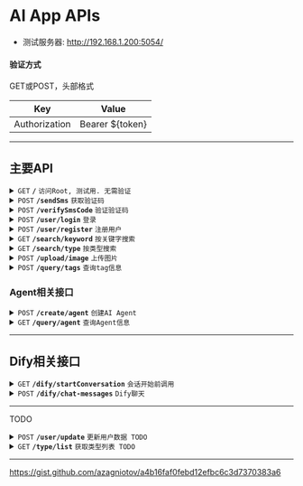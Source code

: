 # AI App APIs

- 测试服务器: http://192.168.1.200:5054/

#### 验证方式

GET或POST，头部格式

| Key              |  Value             |
|------------------|--------------------|
| Authorization    |  Bearer ${token}   |

------------------------------------------------------------------------------------------

## 主要API

<details>
	<summary><code>GET</code> <code><b>/</b></code> <code>访问Root, 测试用. 无需验证</code></summary>

##### Parameters

> None

##### Responses

> | Code        | Content-Type                      | Response                           |
> |-------------|-----------------------------------|------------------------------------|
> | `200`       | `text/plain;charset=UTF-8`        | OK								 |

##### Example cURL

> ```
> curl -X GET -H 'Content-Type: application/json' 'http://192.168.1.200:5054/'
> ```

</details>

<details>
	<summary><code>POST</code> <code><b>/sendSms</b></code> <code>获取验证码</code></summary>

##### Parameters

> | Key              | Type     | Data type      | Description                         |
> |------------------|----------|----------------|-------------------------------------|
> | phoneNumber      | required | long           | 手机号                               |

##### Responses

> | Code        | Content-Type                      | Response                           |
> |-------------|-----------------------------------|------------------------------------|
> | `200`       | `application/json`                | OK                                 |
> | `400`       | `text/plain;charset=UTF-8`        | BadRequest                         |

</details>

<details>
	<summary><code>POST</code> <code><b>/verifySmsCode</b></code> <code>验证验证码</code></summary>

##### Parameters

> | Key              | Type     | Data type      | Description                         |
> |------------------|----------|----------------|-------------------------------------|
> | phoneNumber      | required | long           | 手机号                               |
> | verifyCode       | required | int            | 验证码                               |

##### Responses

> | Code        | Content-Type                      | Response                           |
> |-------------|-----------------------------------|------------------------------------|
> | `200`       | `application/json`                | OK (返回JSON)                       |
> | `401`       | `text/plain;charset=UTF-8`        | 验证码无效                          |
> | `400`       | `text/plain;charset=UTF-8`        | BadRequest                         |

##### JSON返回示例

```js
{
	"token": "eyJhbGciOiJIUzUxMiIsInR5cCI6IkpXVCJ9.eyJJZCI6IjRmNGZkYjE3LTFjMmUtNDg4OC04ZGYzLTg1ZjA5MTlmZDA0ZCIsImVtYWlsIjoiMTU5MDE0Mjk4MTYiLCJqdGkiOiIwMTcyODg5MC05ZmQ0LTQ4YjgtOTkzMi04NzAzZTg5MWJjZWEiLCJuYmYiOjE3MTUzOTQwNTMsImV4cCI6MTcxNTk5ODg1MywiaWF0IjoxNzE1Mzk0MDUzLCJpc3MiOiJodHRwczovL2pveWRpcGthbmppbGFsLmNvbS8iLCJhdWQiOiJodHRwczovL2pveWRpcGthbmppbGFsLmNvbS8ifQ.vSVHrVR4aQB5xEwutLglW0AXKNzSKcwu7dS2AiFQxMlVH9vCHvK6eL467yEpF2o0FwLKIaJsq6ic-dQsvONGPw"
}
```

</details>

<details>
	<summary><code>POST</code> <code><b>/user/login</b></code> <code>登录</code></summary>

##### Responses

> | Code        | Content-Type                      | Response                           |
> |-------------|-----------------------------------|------------------------------------|
> | `200`       | `application/json`                | OK (返回JSON) 		             			 |
> | `400`       | `text/plain;charset=UTF-8`        | BadRequest                         |
> | `401`       | `text/plain;charset=UTF-8`        | 验证失败                            |

##### JSON返回示例

```js
{
  "new_token": "eyJhbGciOiJIUzUxMiIsInR5cCI6IkpXVCJ9.eyJJZCI6IjYyOTU2MjAzLTA2YTItNGM2NS1iM2M2LTMwNTY2NjI2ZTYyNiIsInVpZCI6IjMiLCJqdGkiOiI2MmZlYWVhYS0zMTI0LTQ1NjAtYjVmMi03ZDYxZmYzNmJhMjMiLCJuYmYiOjE3MTU1OTcwOTMsImV4cCI6MTcxNjIwMTg5MywiaWF0IjoxNzE1NTk3MDkzLCJpc3MiOiJodHRwczovL2Rxc2R4LmNuLyIsImF1ZCI6Imh0dHBzOi8vZHFzZHguY24vIn0.95kL6gLjhPCLECZ7QgUQr5hHdfLkFHYY5yWZskt2ipjIZk2KFaELZdft2Nf_fLYBB82CffGR9pzMFDKFuXl-2g",
  "userInfo": {
    "id": 3,
    "name": "mingzi",
    "avatar": null,
    "diamonds": 0,
    "phoneNumber": 15901429816,
    "age": 113,
    "gender": 0,
    "interests": [
      1,
      2
    ],
    "profession": 1,
    "created_at": "2024-05-13T18:34:43"
  }
}
```

</details>

<details>
  <summary><code>POST</code> <code><b>/user/register</b></code> <code>注册用户</code></summary>

##### Parameters

> | Key              | Type     | Data type      | Description                         |
> |------------------|----------|----------------|-------------------------------------|
> | name      | required | string           | 姓名                               |
> | age      | required | int           | 年龄                               |
> | gender      | required | int           | 0 = 男, 1 = 女                               |
> | profession      | required | int           | 职业, 读表数据                               |
> | interests      | required | int[]           | 标签, int数组, 读表                               |

##### Responses

> | Code        | Content-Type                      | Response                           |
> |-------------|-----------------------------------|------------------------------------|
> | `200`       | `text/plain;charset=UTF-8`                | OK                        |
> | `400`       | `text/plain;charset=UTF-8`        | BadRequest                         |
> | `401`       | `text/plain;charset=UTF-8`        | 验证失败                            |

##### JSON发送示例

```js
{
    "name": "田帅帅",
    "interests": [
        1,
        2
    ],
    "age": 11,
    "gender": 0,
    "profession": 1
}
```

</details>

<details>
  <summary><code>GET</code> <code><b>/search/keyword</b></code> <code>按关键字搜索</code></summary>

##### Parameters

> | Key              | Type     | Data type      | Description                         |
> |------------------|----------|----------------|-------------------------------------|
> | value               | required | string            | 关键字（标签名称或agent名称） |

##### Responses

> | Code        | Content-Type                      | Response                           |
> |-------------|-----------------------------------|------------------------------------|
> | `200`       | `application/json`                | OK（返回JSON，固定最大15条）                        |
> | `400`       | `text/plain;charset=UTF-8`        | BadRequest                         |
> | `401`       | `text/plain;charset=UTF-8`        | 验证失败                            |

##### Example cURL

> ```
> curl -v -X GET 'https://localhost:7278/search/keyword?value=男'
> ```

##### JSON示例

```js
{
  "tags": [
    {
      "id": 1,
      "name": "校园"
    }
  ],
  "agents": [
    {
      "id": 7,
      "name": "暖男",
      "gender": 0,
      "type": 1,
      "dify_id": "40c55ab4-907a-484e-a0f1-adc2197fd124",
      "public": true,
      "avatar": null,
      "desc": "你好，我是心理咨询师暖男。很高兴与你相识，有什么想聊的都可以告诉我哦。无论是关于工作、生活还是情感方面的问题，我都会尽力帮助你解答和提供建议。",
      "tags": [
        1
      ]
    },
    {
      "id": 8,
      "name": "渣男",
      "gender": 0,
      "type": 1,
      "dify_id": "e8e714bf-1275-4988-b13a-425ab3c5bf5c",
      "public": true,
      "avatar": null,
      "desc": "我是李煜辰，一个金融公司的高级管理层。我热衷于钢琴和高尔夫球，同时也在社交场合中展现出自己的魅力和影响力。",
      "tags": [
        1
      ]
    }
  ]
}
```
</details>

<details>
	<summary><code>GET</code> <code><b>/search/type</b></code> <code>按类型搜索</code></summary>

##### Parameters

> | Key              | Type     | Data type      | Description                         |
> |------------------|----------|----------------|-------------------------------------|
> | id      	    	 | required | int            | 类型id                               |
> | limit      	  	 | opt      | int            | 条数                                 |

##### Responses

> | Code        | Content-Type                      | Response                           |
> |-------------|-----------------------------------|------------------------------------|
> | `200`       | `application/json`                | OK (返回JSON) 		            			 |
> | `400`       | `text/plain;charset=UTF-8`        | BadRequest                         |
> | `401`       | `text/plain;charset=UTF-8`        | 验证失败                            |

##### Example cURL

> ```
> curl -v -X GET 'https://localhost:7278/search/type?id=0'
> ```

##### JSON返回示例

```js
{
  "tags": [
    {
      "id": 1,
      "name": "校园"
    },
    {
      "id": 2,
      "name": "乙女"
    }
  ],
  "agents": [
    {
      "id": 2,
      "name": "毛利兰",
      "gender": 1,
      "type": 0,
      "dify_id": null,
      "public": true,
      "avatar": null,
      "desc": "本人性格开朗、稳重、有活力，待人热情、真诚。工作认真负责，积极主动，能吃苦耐劳；喜欢思考，虚心与人交流,以取长补短。有较强的组织能力、实际动手能力和团体协",
      "tags": []
    },
    {
      "id": 1,
      "name": "段飞",
      "gender": 0,
      "type": 0,
      "dify_id": null,
      "public": true,
      "avatar": null,
      "desc": "本人性格开朗、稳重、有活力，待人热情、真诚。工作认真负责，积极主动，能吃苦耐劳；喜欢思考，虚心与人交流,以取长补短。有较强的组织能力、实际动手能力和团体协",
      "tags": [
        2,
        1
      ]
    },
    {
      "id": 3,
      "name": "随便你",
      "gender": 2,
      "type": 0,
      "dify_id": null,
      "public": true,
      "avatar": null,
      "desc": "本人性格开朗、稳重、有活力，待人热情、真诚。工作认真负责，积极主动，能吃苦耐劳；喜欢思考，虚心与人交流,以取长补短。有较强的组织能力、实际动手能力和团体协",
      "tags": []
    }
  ]
}
```

</details>

<details>
  <summary><code>POST</code> <code><b>/upload/image</b></code> <code>上传图片</code></summary>

##### Headers

> | Key              | Type     | Data type      | Description                         |
> |------------------|----------|----------------|-------------------------------------|
> | Content-Type     | required | string         | image/png或image/jpeg               |

##### Parameters

> <b>Body部分直接传入文件二进制</b>

##### Responses

> | Code        | Content-Type                      | Response                           |
> |-------------|-----------------------------------|------------------------------------|
> | `200`       | `application/json`                | OK (返回JSON, 含相对路径)            |
> | `400`       | `text/plain;charset=UTF-8`        | BadRequest                         |
> | `401`       | `text/plain;charset=UTF-8`        | 验证失败                            |

##### JSON返回示例

```js
{
  "relativePath": "images/1715765038676.png"
}
```

</details>

<details>
  <summary><code>POST</code> <code><b>/query/tags</b></code> <code>查询tag信息</code></summary>

##### Parameters

> | Key              | Type     | Data type      | Description                         |
> |------------------|----------|----------------|-------------------------------------|
> | tags               | required | int[]            | int类型json数组, 值为tag的id  |

##### Responses

> | Code        | Content-Type                      | Response                           |
> |-------------|-----------------------------------|------------------------------------|
> | `200`       | `application/json`                | OK (返回JSON)                        |
> | `400`       | `text/plain;charset=UTF-8`        | BadRequest                         |
> | `401`       | `text/plain;charset=UTF-8`        | 验证失败                            |

##### 请求Body

```js
{
  "tags": [
    1,2,3,4,5
  ]
}
````

##### JSON返回示例

```js
[
  {
    "id": 1,
    "name": "校园"
  },
  {
    "id": 2,
    "name": "乙女"
  },
  {
    "id": 4,
    "name": "三个字"
  },
  {
    "id": 5,
    "name": "1"
  }
]
```

</details>

### Agent相关接口

<details>
  <summary><code>POST</code> <code><b>/create/agent</b></code> <code>创建AI Agent</code></summary>

##### Parameters

> | Key              | Type     | Data type      | Description                         |
> |------------------|----------|----------------|-------------------------------------|
> | name             | required | string         | 名字                                 |
> | gender           | required | int            | 性别                                 |
> | desc             | required | string         | 描述                                 |
> | type             | required | int            | 分类类型                              |
> | icon             | required | string         | 头像Icon URL相对路径                  |
> | prompt           | required | string         | 提示词                                |

##### Responses

> | Code        | Content-Type                      | Response                           |
> |-------------|-----------------------------------|------------------------------------|
> | `200`       | `application/json`                | OK                    |
> | `400`       | `text/plain;charset=UTF-8`        | BadRequest                         |
> | `401`       | `text/plain;charset=UTF-8`        | 验证失败                            |

</details>

<details>
  <summary><code>GET</code> <code><b>/query/agent</b></code> <code>查询Agent信息</code></summary>

##### Parameters

> | Key              | Type     | Data type      | Description                         |
> |------------------|----------|----------------|-------------------------------------|
> | id               | required | int            | Agent Id                            |

##### Responses

> | Code        | Content-Type                      | Response                           |
> |-------------|-----------------------------------|------------------------------------|
> | `200`       | `application/json`                | OK（返回Agent Json）                |
> | `400`       | `text/plain;charset=UTF-8`        | BadRequest                         |
> | `401`       | `text/plain;charset=UTF-8`        | 验证失败                            |

##### JSON返回示例

```js
{
  "id": 1,
  "name": "段飞",
  "gender": 0,
  "type": 1,
  "dify_id": "1606443f-c015-4245-b8c4-a54dc13db4bd",
  "public": true,
  "avatar": null,
  "intimacy": 11  // 亲密度
}
```

</details>

------------------------------------------------------------------------------------------

## Dify相关接口

<details>
  <summary><code>GET</code> <code><b>/dify/startConversation</b></code> <code>会话开始前调用</code></summary>

##### Parameters

> | Key              | Type     | Data type      | Description                         |
> |------------------|----------|----------------|-------------------------------------|
> | agent_id         | required | int            | agent id                            |

##### Responses

> | Code        | Content-Type                      | Response                           |
> |-------------|-----------------------------------|------------------------------------|
> | `200`       | `application/json`                | OK                                 |
> | `400`       | `text/plain;charset=UTF-8`        | BadRequest                         |
> | `401`       | `text/plain;charset=UTF-8`        | 验证失败                            |

</details>

<details>
  <summary><code>POST</code> <code><b>/dify/chat-messages</b></code> <code>Dify聊天</code></summary>

##### Headers

> | Key              | Type     | Data type      | Description                     |
> |------------------|----------|----------------|---------------------------------|
> | agent_id         | required | int         | Agent Id                        |
> | dify_id          | required | string         | Dify应用Id                       |

##### Parameters

> <b>使用Dify的body</b>

##### Responses

> | Code        | Content-Type                      | Response                           |
> |-------------|-----------------------------------|------------------------------------|
> | `200`       | `application/json`                | OK (Dify返回格式)                   |
> | `400`       | `text/plain;charset=UTF-8`        | BadRequest                         |
> | `401`       | `text/plain;charset=UTF-8`        | 验证失败                            |

</details>

------------------------------------------------------------------------------------------

TODO

<details>
  <summary><code>POST</code> <code><b>/user/update</b></code> <code>更新用户数据 TODO</code></summary>

##### Responses

> | Code        | Content-Type                      | Response                           |
> |-------------|-----------------------------------|------------------------------------|
> | `200`       | `application/json`                | OK (返回JSON)                       |
> | `400`       | `text/plain;charset=UTF-8`        | BadRequest                         |
> | `401`       | `text/plain;charset=UTF-8`        | 验证失败                            |

##### JSON返回示例

```js
{
  "new_token": "eyJhbGciOiJIUzUxMiIsInR5cCI6IkpXVCJ9.eyJJZCI6IjRmNGZkYjE3LTFjMmUtNDg4OC04ZGYzLTg1ZjA5MTlmZDA0ZCIsImVtYWlsIjoiMTU5MDE0Mjk4MTYiLCJqdGkiOiIwMTcyODg5MC05ZmQ0LTQ4YjgtOTkzMi04NzAzZTg5MWJjZWEiLCJuYmYiOjE3MTUzOTQwNTMsImV4cCI6MTcxNTk5ODg1MywiaWF0IjoxNzE1Mzk0MDUzLCJpc3MiOiJodHRwczovL2pveWRpcGthbmppbGFsLmNvbS8iLCJhdWQiOiJodHRwczovL2pveWRpcGthbmppbGFsLmNvbS8ifQ.vSVHrVR4aQB5xEwutLglW0AXKNzSKcwu7dS2AiFQxMlVH9vCHvK6eL467yEpF2o0FwLKIaJsq6ic-dQsvONGPw",
  "userInfo": {}
}
```

</details>

<details>
  <summary><code>GET</code> <code><b>/type/list</b></code> <code>获取类型列表 TODO</code></summary>

##### Parameters

> | Key              | Type     | Data type      | Description                         |
> |------------------|----------|----------------|-------------------------------------|
> | phoneNumber      | required | long           | 手机号                               |

##### Responses

> | Code        | Content-Type                      | Response                           |
> |-------------|-----------------------------------|------------------------------------|
> | `200`       | `application/json`                | OK (返回JSON)                        |
> | `400`       | `text/plain;charset=UTF-8`        | BadRequest                         |
> | `401`       | `text/plain;charset=UTF-8`        | 验证失败                            |

##### JSON返回示例

```js
{
  "new_token": "eyJhbGciOiJIUzUxMiIsInR5cCI6IkpXVCJ9.eyJJZCI6IjRmNGZkYjE3LTFjMmUtNDg4OC04ZGYzLTg1ZjA5MTlmZDA0ZCIsImVtYWlsIjoiMTU5MDE0Mjk4MTYiLCJqdGkiOiIwMTcyODg5MC05ZmQ0LTQ4YjgtOTkzMi04NzAzZTg5MWJjZWEiLCJuYmYiOjE3MTUzOTQwNTMsImV4cCI6MTcxNTk5ODg1MywiaWF0IjoxNzE1Mzk0MDUzLCJpc3MiOiJodHRwczovL2pveWRpcGthbmppbGFsLmNvbS8iLCJhdWQiOiJodHRwczovL2pveWRpcGthbmppbGFsLmNvbS8ifQ.vSVHrVR4aQB5xEwutLglW0AXKNzSKcwu7dS2AiFQxMlVH9vCHvK6eL467yEpF2o0FwLKIaJsq6ic-dQsvONGPw",
  "userInfo": {}
}
```

</details>

------------------------------------------------------------------------------------------

https://gist.github.com/azagniotov/a4b16faf0febd12efbc6c3d7370383a6
